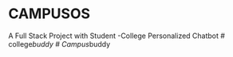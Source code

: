 # CAMPUSOS
A Full Stack Project with Student -College Personalized Chatbot
#   c o l l e g e _ b u d d y  
 #   C a m p u s _ b u d d y  
 